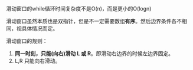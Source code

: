 滑动窗口的while循环时间复杂度不是O(n)，而是更小的O(logn)

滑动窗口虽然本质也是双指针，但是不一定需要数组**有序**。然后边界条件各不相同，视具体情况而定。

滑动窗口的规则：
1. **同一时刻，只能(向右)滑动 L 或 R**。即滑动右边界的时候左边界固定。
2. L,R 只能向右滑动。